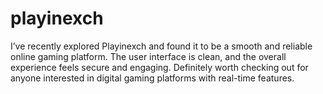 # playinexch
I’ve recently explored Playinexch and found it to be a smooth and reliable online gaming platform. The user interface is clean, and the overall experience feels secure and engaging. Definitely worth checking out for anyone interested in digital gaming platforms with real-time features.
